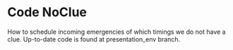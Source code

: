 # Code NoClue
How to schedule incoming emergencies of which timings we do not have a clue. Up-to-date code is found at presentation_env branch.
